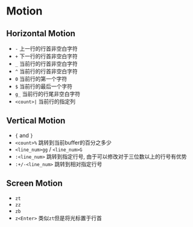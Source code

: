 # Motion

## Horizontal Motion
* `-` 上一行的行首非空白字符
* `+` 下一行的行首非空白字符
* `_` 当前行的行首非空白字符
* `^` 当前行的行首非空白字符
* `0` 当前行的第一个字符
* `$` 当前行的最后一个字符
* `g_` 当前行的行尾非空白字符
* `<count>|` 当前行的指定列

## Vertical Motion
* `{` and `}`
* `<count>%` 跳转到当前buffer的百分之多少
* `<line_num>gg` / `<line_num>G`
* `:<line_num>` 跳转到指定行号, 由于可以修改对于三位数以上的行号有优势
* `:+/-<line_num>` 跳转到相对指定行号

## Screen Motion
* `zt`
* `zz`
* `zb`
* `z<Enter>` 类似`zt`但是将光标置于行首
